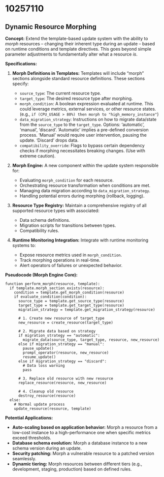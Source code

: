 # 10257110

## Dynamic Resource Morphing

**Concept:** Extend the template-based update system with the ability to *morph* resources – changing their inherent type during an update – based on runtime conditions and template directives. This goes beyond simple parameter adjustments to fundamentally alter what a resource *is*.

**Specifications:**

1.  **Morph Definitions in Templates:** Templates will include “morph” sections alongside standard resource definitions. These sections specify:
    *   `source_type`: The current resource type.
    *   `target_type`: The desired resource type after morphing.
    *   `morph_condition`: A boolean expression evaluated at runtime.  This could leverage metrics, external services, or other resource states. (e.g., `if (CPU_USAGE > 80%) then morph to "high_memory_instance"`)
    *   `data_migration_strategy`: Instructions on how to migrate data/state from the `source_type` to the `target_type`. Options: ‘automatic’, ‘manual’, ‘discard’. ‘Automatic’ implies a pre-defined conversion process. ‘Manual’ would require user intervention, pausing the update. ‘Discard’ drops data.
    *   `compatibility_override`: Flags to bypass certain dependency checks if morphing necessitates breaking changes. (Use with extreme caution).

2.  **Morph Engine:** A new component within the update system responsible for:
    *   Evaluating `morph_condition` for each resource.
    *   Orchestrating resource transformation when conditions are met.
    *   Managing data migration according to `data_migration_strategy`.
    *   Handling potential errors during morphing (rollback, logging).

3.  **Resource Type Registry:** Maintain a comprehensive registry of all supported resource types with associated:
    *   Data schema definitions.
    *   Migration scripts for transitions between types.
    *   Compatibility rules.

4.  **Runtime Monitoring Integration:** Integrate with runtime monitoring systems to:
    *   Expose resource metrics used in `morph_condition`.
    *   Track morphing operations in real-time.
    *   Alert operators of failures or unexpected behavior.

**Pseudocode (Morph Engine Core):**

```
function perform_morph(resource, template):
  if template.morph_section_exists(resource):
    condition = template.get_morph_condition(resource)
    if evaluate_condition(condition):
      source_type = template.get_source_type(resource)
      target_type = template.get_target_type(resource)
      migration_strategy = template.get_migration_strategy(resource)

      # 1. Create new resource of target_type
      new_resource = create_resource(target_type)

      # 2. Migrate data based on strategy
      if migration_strategy == "automatic":
        migrate_data(source_type, target_type, resource, new_resource)
      else if migration_strategy == "manual":
        pause_update()
        prompt_operator(resource, new_resource)
        resume_update()
      else if migration_strategy == "discard":
        # Data loss warning
        pass

      # 3. Replace old resource with new resource
      replace_resource(resource, new_resource)

      # 4. Cleanup old resource
      destroy_resource(resource)
  else:
    # Normal update process
    update_resource(resource, template)
```

**Potential Applications:**

*   **Auto-scaling based on application behavior:** Morph a resource from a low-cost instance to a high-performance one when specific metrics exceed thresholds.
*   **Database schema evolution:** Morph a database instance to a new schema version during an update.
*   **Security patching:** Morph a vulnerable resource to a patched version seamlessly.
*   **Dynamic tiering:** Morph resources between different tiers (e.g., development, staging, production) based on defined rules.